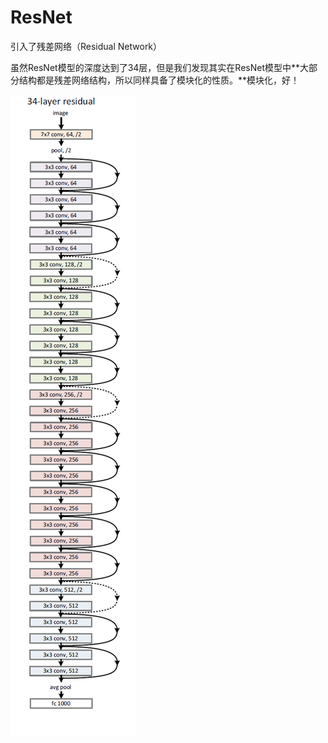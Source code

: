 # ResNet

引入了残差网络（Residual Network）

虽然ResNet模型的深度达到了34层，但是我们发现其实在ResNet模型中**大部分结构都是残差网络结构，所以同样具备了模块化的性质。**模块化，好！

<img src="..\..\pics\pytorch\resnet.png" style="float:left">